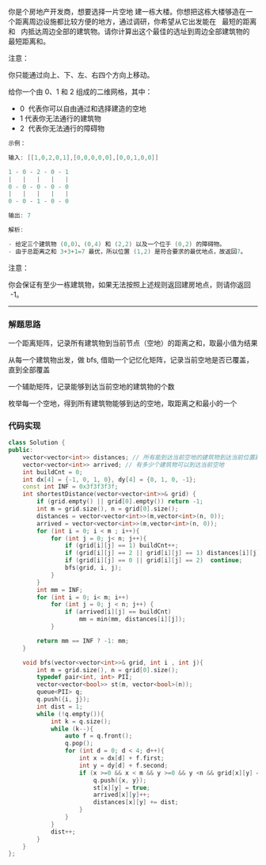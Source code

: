 你是个房地产开发商，想要选择一片空地 建一栋大楼。你想把这栋大楼够造在一个距离周边设施都比较方便的地方，通过调研，你希望从它出发能在   最短的距离和   内抵达周边全部的建筑物。请你计算出这个最佳的选址到周边全部建筑物的   最短距离和。

注意：

你只能通过向上、下、左、右四个方向上移动。

给你一个由 0、1 和 2 组成的二维网格，其中：

- 0  代表你可以自由通过和选择建造的空地
- 1 代表你无法通行的建筑物
- 2  代表你无法通行的障碍物

```cpp
示例：

输入: [[1,0,2,0,1],[0,0,0,0,0],[0,0,1,0,0]]

1 - 0 - 2 - 0 - 1
|   |   |   |   |
0 - 0 - 0 - 0 - 0
|   |   |   |   |
0 - 0 - 1 - 0 - 0

输出: 7

解析:

- 给定三个建筑物 (0,0)、(0,4) 和 (2,2) 以及一个位于 (0,2) 的障碍物。
- 由于总距离之和 3+3+1=7 最优，所以位置 (1,2) 是符合要求的最优地点，故返回7。

```

注意：

你会保证有至少一栋建筑物，如果无法按照上述规则返回建房地点，则请你返回  -1。

---

### 解题思路

一个距离矩阵，记录所有建筑物到当前节点（空地）的距离之和，取最小值为结果

从每一个建筑物出发，做 bfs, 借助一个记忆化矩阵，记录当前空地是否已覆盖，直到全部覆盖

一个辅助矩阵，记录能够到达当前空地的建筑物的个数

枚举每一个空地，得到所有建筑物能够到达的空地，取距离之和最小的一个

### 代码实现

```cpp
class Solution {
public:
    vector<vector<int>> distances; // 所有能到达当前空地的建筑物到达当前位置距离之和
    vector<vector<int>> arrived; // 有多少个建筑物可以到达当前空地
    int buildCnt = 0;
    int dx[4] = {-1, 0, 1, 0}, dy[4] = {0, 1, 0, -1};
    const int INF = 0x3f3f3f3f;
    int shortestDistance(vector<vector<int>>& grid) {
        if (grid.empty() || grid[0].empty()) return -1;
        int m = grid.size(), n = grid[0].size();
        distances = vector<vector<int>>(m,vector<int>(n, 0));
        arrived = vector<vector<int>>(m,vector<int>(n, 0));
        for (int i = 0; i < m ; i++){
            for (int j = 0; j< n; j++){
                if (grid[i][j] == 1) buildCnt++;
                if (grid[i][j] == 2 || grid[i][j] == 1) distances[i][j] = INF;
                if (grid[i][j] == 0 || grid[i][j] == 2)  continue;
                bfs(grid, i, j);
            }
        }
        int mm = INF;
        for (int i = 0; i< m; i++)
            for (int j = 0; j < n; j++) {
                if (arrived[i][j] == buildCnt)
                    mm = min(mm, distances[i][j]);
            }

        return mm == INF ? -1: mm;
    }

    void bfs(vector<vector<int>>& grid, int i , int j){
        int m = grid.size(), n = grid[0].size();
        typedef pair<int, int> PII;
        vector<vector<bool>> st(m, vector<bool>(n));
        queue<PII> q;
        q.push({i, j});
        int dist = 1;
        while (!q.empty()){
            int k = q.size();
            while (k--){
                auto f = q.front();
                q.pop();
                for (int d = 0; d < 4; d++){
                    int x = dx[d] + f.first;
                    int y = dy[d] + f.second;
                    if (x >=0 && x < m && y >=0 && y <n && grid[x][y] == 0 && !st[x][y]){
                        q.push({x, y});
                        st[x][y] = true;
                        arrived[x][y]++;
                        distances[x][y] += dist;
                    }
                }
            }
            dist++;
        }
    }
};
```
